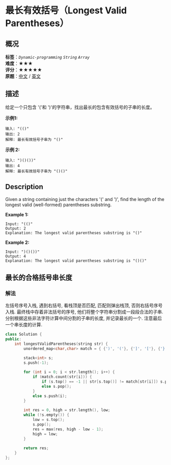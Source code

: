# 最长有效括号（Longest Valid Parentheses）
## 概况
**标签**：*`Dynamic-programming`*  *`String`*  *`Array`*<br>
**难度**：★★★<br>
**评分**：★★★★★<br>
**原题**：[中文](https://leetcode-cn.com/problems/longest-valid-parentheses) / [英文](https://leetcode.com/problems/longest-valid-parentheses)
## 描述
给定一个只包含 '('和 ')'的字符串，找出最长的包含有效括号的子串的长度。

**示例1:**
```
输入: "(()"
输出: 2
解释: 最长有效括号子串为 "()"
```

**示例 2:**
```
输入: ")()())"
输出: 4
解释: 最长有效括号子串为 "()()"
```

## Description
Given a string containing just the characters '(' and ')', find the length of the longest valid (well-formed) parentheses substring.

**Example 1:**
```
Input: "(()"
Output: 2
Explanation: The longest valid parentheses substring is "()"
```

**Example 2:**
```
Input: ")()())"
Output: 4
Explanation: The longest valid parentheses substring is "()()"

```
## 最长的合格括号串长度
### 解法
左括号序号入栈, 遇到右括号, 看栈顶是否匹配, 匹配则弹出栈顶, 否则右括号序号入栈. 最终栈中存着非法括号的序号, 他们将整个字符串分割成一段段合法的子串. 分别根据这些非法字符计算中间分割的子串的长度, 并记录最长的一个. 注意最后一个串长度的计算.
```c++
class Solution {
public:
    int longestValidParentheses(string str) {
        unordered_map<char,char> match = { {')', '('}, {']', '['}, {'}', '{'} };

        stack<int> s;
        s.push(-1);
        
        for (int i = 0; i < str.length(); i++) {
            if (match.count(str[i])) {
                if (s.top() == -1 || str[s.top()] != match[str[i]]) s.push(i);
                else s.pop();
            }
            else s.push(i);
        }
        
        int res = 0, high = str.length(), low;
        while (!s.empty()) {
            low = s.top();
            s.pop();
            res = max(res, high - low - 1);
            high = low;
        }
        
        return res;
    }
};
```